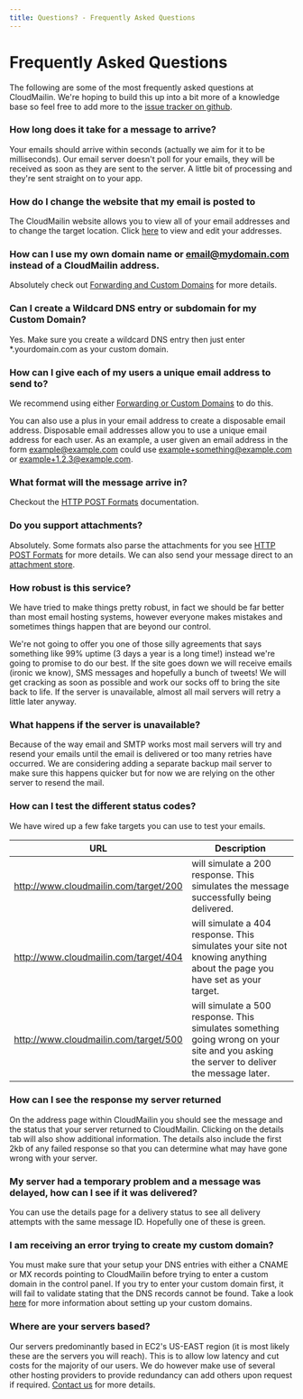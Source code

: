 ```yaml
---
title: Questions? - Frequently Asked Questions
---
```

# Frequently Asked Questions

The following are some of the most frequently asked questions at CloudMailin. We're hoping to build this up into a bit more of a knowledge base so feel free to add more to the [issue tracker on github](https://github.com/CloudMailin/docs.cloudmailin.com/issues).

### How long does it take for a message to arrive?
Your emails should arrive within seconds (actually we aim for it to be milliseconds). Our email server doesn't poll for your emails, they will be received as soon as they are sent to the server. A little bit of processing and they're sent straight on to your app.

### How do I change the website that my email is posted to
The CloudMailin website allows you to view all of your email addresses and to change the target location. Click [here](http://www.cloudmailin.com/addresses) to view and edit your addresses.

### How can I use my own domain name or email@mydomain.com instead of a CloudMailin address.
Absolutely check out [Forwarding and Custom Domains](/receiving_email/forwarding_and_custom_domains/) for more details.

### Can I create a Wildcard DNS entry or subdomain for my Custom Domain?
Yes. Make sure you create a wildcard DNS entry then just enter *.yourdomain.com as your custom domain.

### How can I give each of my users a unique email address to send to?
We recommend using either [Forwarding or Custom Domains](/receiving_email/forwarding_and_custom_domains/) to do this.

You can also use a plus in your email address to create a disposable email address. Disposable email addresses allow you to use a unique email address for each user. As an example, a user given an email address in the form example@example.com could use example+something@example.com or example+1.2.3@example.com.

### What format will the message arrive in?
Checkout the [HTTP POST Formats](/http_post_formats/) documentation.

### Do you support attachments?
Absolutely. Some formats also parse the attachments for you see [HTTP POST Formats](/http_post_formats/) for more details. We can also send your message direct to an [attachment store](/receiving_email/attachments).

### How robust is this service?
We have tried to make things pretty robust, in fact we should be far better than most email hosting systems, however everyone makes mistakes and sometimes things happen that are beyond our control.

We're not going to offer you one of those silly agreements that says something like 99% uptime (3 days a year is a long time!) instead we're going to promise to do our best. If the site goes down we will receive emails (ironic we know), SMS messages and hopefully a bunch of tweets! We will get cracking as soon as possible and work our socks off to bring the site back to life. If the server is unavailable, almost all mail servers will retry a little later anyway.

### What happens if the server is unavailable?
Because of the way email and SMTP works most mail servers will try and resend your emails until the email is delivered or too many retries have occurred. We are considering adding a separate backup mail server to make sure this happens quicker but for now we are relying on the other server to resend the mail.

### How can I test the different status codes?
We have wired up a few fake targets you can use to test your emails.

| URL                                   | Description                                                                            |
|---------------------------------------|----------------------------------------------------------------------------------------|
| http://www.cloudmailin.com/target/200 | will simulate a 200 response. This simulates the message successfully being delivered. |
| http://www.cloudmailin.com/target/404 | will simulate a 404 response. This simulates your site not knowing anything about the page you have set as your target.                                                                                                              |
| http://www.cloudmailin.com/target/500 | will simulate a 500 response. This simulates something going wrong on your site and you asking the server to deliver the message later.                                                                                             |

### How can I see the response my server returned
On the address page within CloudMailin you should see the message and the status that your server returned to CloudMailin. Clicking on the details tab will also show additional information.
The details also include the first 2kb of any failed response so that you can determine what may have gone wrong with your server.

### My server had a temporary problem and a message was delayed, how can I see if it was delivered?
You can use the details page for a delivery status to see all delivery attempts with the same message ID. Hopefully one of these is green.

### I am receiving an error trying to create my custom domain?
You must make sure that your setup your DNS entries with either a CNAME or MX records pointing to CloudMailin before trying to enter a custom domain in the control panel. If you try to enter your custom domain first, it will fail to validate stating that the DNS records cannot be found. Take a look [here](/receiving_email/forwarding_and_custom_domains/) for more information about setting up your custom domains.

### Where are your servers based?
Our servers predominantly based in EC2's US-EAST region (it is most likely these are the servers you will reach). This is to allow low latency and cut costs for the majority of our users. We do however make use of several other hosting providers to provide redundancy can add others upon request if required. [Contact us](http://www.cloudmailin.com/contact_us) for more details.